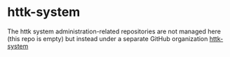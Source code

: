 # httk-system

The httk system administration-related repositories are not managed here (this repo is empty) but instead under a separate GitHub organization [httk-system](https://github.com/httk-system)

